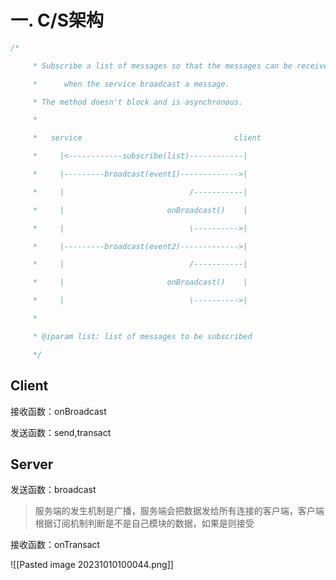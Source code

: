 # 一. C/S架构


```cpp
/*

     * Subscribe a list of messages so that the messages can be received

     *      when the service broadcast a message.

     * The method doesn't block and is asynchronous.

     *

     *   service                                  client

     *     |<------------subscribe(list)------------|

     *     |---------broadcast(event1)------------->|

     *     |                            /-----------|

     *     |                       onBroadcast()    |

     *     |                            \---------->|

     *     |---------broadcast(event2)------------->|

     *     |                            /-----------|

     *     |                       onBroadcast()    |

     *     |                            \---------->|

     *

     * @iparam list: list of messages to be subscribed

     */
```

## Client 

接收函数：onBroadcast

发送函数：send,transact


## Server

发送函数：broadcast
>服务端的发生机制是广播，服务端会把数据发给所有连接的客户端，客户端根据订阅机制判断是不是自己模块的数据，如果是则接受

接收函数：onTransact



![[Pasted image 20231010100044.png]]


